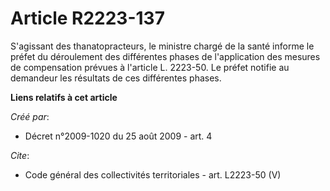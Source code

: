 # Article R2223-137

S'agissant des thanatopracteurs, le ministre chargé de la santé informe le préfet du déroulement des différentes phases de
l'application des mesures de compensation prévues à l'article L. 2223-50. Le préfet notifie au demandeur les résultats de ces
différentes phases.

**Liens relatifs à cet article**

_Créé par_:

  - Décret n°2009-1020 du 25 août 2009 - art. 4

_Cite_:

  - Code général des collectivités territoriales - art. L2223-50 (V)
